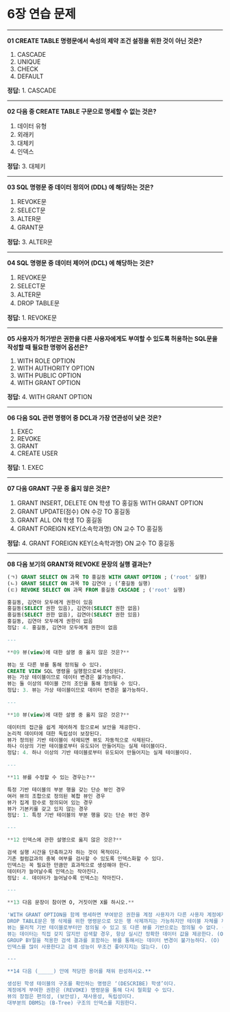 # 6장 연습 문제

---

**01 CREATE TABLE 명령문에서 속성의 제약 조건 설정을 위한 것이 아닌 것은?**

1. CASCADE  
2. UNIQUE  
3. CHECK  
4. DEFAULT  

**정답:** 1. CASCADE  

---

**02 다음 중 CREATE TABLE 구문으로 명세할 수 없는 것은?**

1. 데이터 유형  
2. 외래키  
3. 대체키  
4. 인덱스  

**정답:** 3. 대체키  

---

**03 SQL 명령문 중 데이터 정의어 (DDL) 에 해당하는 것은?**

1. REVOKE문  
2. SELECT문  
3. ALTER문  
4. GRANT문  

**정답:** 3. ALTER문  

---

**04 SQL 명령문 중 데이터 제어어 (DCL) 에 해당하는 것은?**

1. REVOKE문  
2. SELECT문  
3. ALTER문  
4. DROP TABLE문  

**정답:** 1. REVOKE문  

---

**05 사용자가 허가받은 권한을 다른 사용자에게도 부여할 수 있도록 허용하는 SQL문을 작성할 때 필요한 명령어 옵션은?**

1. WITH ROLE OPTION  
2. WITH AUTHORITY OPTION  
3. WITH PUBLIC OPTION  
4. WITH GRANT OPTION  

**정답:** 4. WITH GRANT OPTION  

---

**06 다음 SQL 관련 명령어 중 DCL과 가장 연관성이 낮은 것은?**

1. EXEC  
2. REVOKE  
3. GRANT  
4. CREATE USER  

**정답:** 1. EXEC  

---

**07 다음 GRANT 구문 중 옳지 않은 것은?**

1. GRANT INSERT, DELETE ON 학생 TO 홍길동 WITH GRANT OPTION  
2. GRANT UPDATE(점수) ON 수강 TO 홍길동  
3. GRANT ALL ON 학생 TO 홍길동  
4. GRANT FOREIGN KEY(소속학과명) ON 교수 TO 홍길동  

**정답:** 4. GRANT FOREIGN KEY(소속학과명) ON 교수 TO 홍길동  

---

**08 다음 보기의 GRANT와 REVOKE 문장의 실행 결과는?**

```sql
(ㄱ) GRANT SELECT ON 과목 TO 홍길동 WITH GRANT OPTION ; ('root' 실행)
(ㄴ) GRANT SELECT ON 과목 TO 김연아 ; (‘홍길동 실행)
(ㄷ) REVOKE SELECT ON 과목 FROM 홍길동 CASCADE ; ('root' 실행)

홍길동, 김연아 모두에게 권한이 있음
홍길동(SELECT 권한 있음), 김연아(SELECT 권한 없음)
홍길동(SELECT 권한 없음), 김연아(SELECT 권한 있음)
홍길동, 김연아 모두에게 권한이 없음
정답: 4. 홍길동, 김연아 모두에게 권한이 없음

---

**09 뷰(view)에 대한 설명 중 옳지 않은 것은?**

뷰는 또 다른 뷰를 통해 정의될 수 있다.
CREATE VIEW SQL 명령을 실행함으로써 생성된다.
뷰는 가상 테이블이므로 데이터 변경은 불가능하다.
뷰는 둘 이상의 테이블 간의 조인을 통해 정의될 수 있다.
정답: 3. 뷰는 가상 테이블이므로 데이터 변경은 불가능하다.

---

**10 뷰(view)에 대한 설명 중 옳지 않은 것은?**

데이터의 접근을 쉽게 제어하게 함으로써 보안을 제공한다.
논리적 데이터에 대한 독립성이 보장된다.
뷰가 정의된 기반 테이블이 삭제되면 뷰도 자동적으로 삭제된다.
하나 이상의 기반 테이블로부터 유도되어 만들어지는 실제 테이블이다.
정답: 4. 하나 이상의 기반 테이블로부터 유도되어 만들어지는 실제 테이블이다.

---

**11 뷰를 수정할 수 있는 경우는?**

특정 기반 테이블의 부분 행을 갖는 단순 뷰인 경우
여러 뷰의 조합으로 정의된 복합 뷰인 경우
뷰가 집계 함수로 정의되어 있는 경우
뷰가 기본키를 갖고 있지 않는 경우
정답: 1. 특정 기반 테이블의 부분 행을 갖는 단순 뷰인 경우

---

**12 인덱스에 관한 설명으로 옳지 않은 것은?**

검색 실행 시간을 단축하고자 하는 것이 목적이다.
기존 컬럼값과의 중복 여부를 검사할 수 있도록 인덱스화할 수 있다.
인덱스는 꼭 필요한 만큼만 효과적으로 생성해야 한다.
데이터가 늘어날수록 인덱스는 작아진다.
정답: 4. 데이터가 늘어날수록 인덱스는 작아진다.

---

**13 다음 문장이 참이면 O, 거짓이면 X를 하시오.**

'WITH GRANT OPTION을 함께 명세하면 부여받은 권한을 계정 사용자가 다른 사용자 계정에게도 부여할 수 있는 권한을 갖게 된다. (O)
DROP TABLE문은 행 삭제를 위한 명령문으로 모든 행 삭제까지는 가능하지만 테이블 자체를 제거할 수 없는 반면 DELETE FROM 명령문은 테이블 자체를 삭제한다. (X)
뷰는 물리적 기반 테이블로부터만 정의될 수 있고 또 다른 뷰를 기반으로는 정의될 수 없다. (X)
뷰는 데이터는 직접 갖지 않지만 검색할 경우, 항상 실시간 정확한 데이터 값을 제공한다. (O)
GROUP BY절을 적용한 검색 결과를 포함하는 뷰를 통해서는 데이터 변경이 불가능하다. (O)
인덱스를 많이 사용한다고 검색 성능이 무조건 좋아지지는 않는다. (O)

---

**14 다음 (_____) 안에 적당한 용어를 채워 완성하시오.**

생성된 학생 테이블의 구조를 확인하는 명령은 ‘(DESCRIBE) 학생’이다.
계정에게 부여한 권한은 (REVOKE) 명령문을 통해 다시 철회할 수 있다.
뷰의 장점은 편의성, (보안성), 재사용성, 독립성이다.
대부분의 DBMS는 (B-Tree) 구조의 인덱스를 지원한다.
